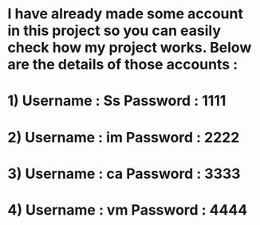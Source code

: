 # I have already made some account in this project so you can easily check how my project works. Below are the details of those accounts :
# 1) Username : Ss Password : 1111
# 2) Username : im Password : 2222
# 3) Username : ca Password : 3333
# 4) Username : vm Password : 4444
